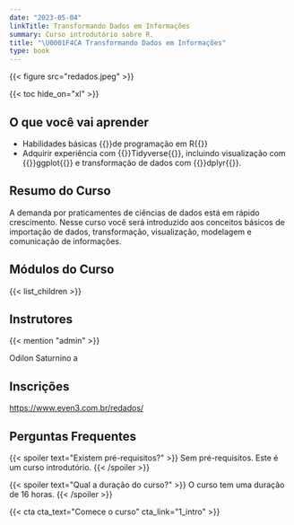 ```yaml
---
date: "2023-05-04"
linkTitle: Transformando Dados em Informações
summary: Curso introdutório sobre R.
title: "\U0001F4CA Transformando Dados em Informações"
type: book
---
```


{{< figure src="redados.jpeg" >}}

{{< toc hide_on="xl" >}}

## O que você vai aprender

-   Habilidades básicas {{<hl>}}de programação em R{{</hl>}}
-   Adquirir experiência com {{<hl>}}Tidyverse{{</hl>}}, incluindo visualização com {{<hl>}}ggplot{{</hl>}} e transformação de dados com {{<hl>}}dplyr{{</hl>}}.

## Resumo do Curso

A demanda por praticamentes de ciências de dados está em rápido crescimento. Nesse curso você será introduzido aos conceitos básicos de importação de dados, transformação, visualização, modelagem e comunicação de informações.

## Módulos do Curso

{{< list_children >}}

## Instrutores

{{< mention "admin" >}}

Odilon Saturnino a

## Inscrições

<https://www.even3.com.br/redados/>

## Perguntas Frequentes

{{< spoiler text="Existem pré-requisitos?" >}}
Sem pré-requisitos. Este é um curso introdutório.
{{< /spoiler >}}

{{< spoiler text="Qual a duração do curso?" >}}
O curso tem uma duração de 16 horas.
{{< /spoiler >}}

{{< cta cta_text="Comece o curso" cta_link="1_intro" >}}
